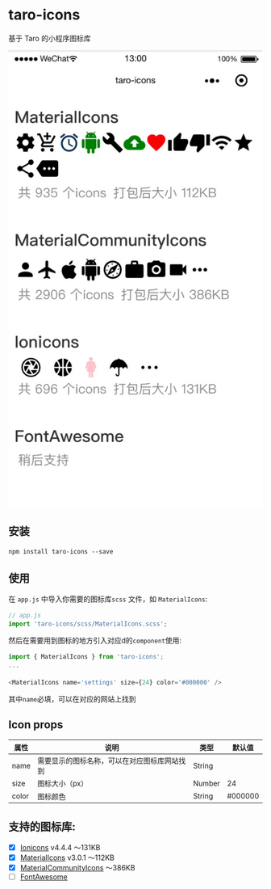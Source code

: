 # taro-icons
基于 Taro 的小程序图标库

![example](screenshots/example.jpg)

## 安装
```shell
npm install taro-icons --save
```
## 使用
在 `app.js` 中导入你需要的图标库`scss` 文件，如 `MaterialIcons`:
```js
// app.js
import 'taro-icons/scss/MaterialIcons.scss';
```

然后在需要用到图标的地方引入对应d的`component`使用:
```js
import { MaterialIcons } from 'taro-icons';
...

<MaterialIcons name='settings' size={24} color='#000000' />
```
其中`name`必填，可以在对应的网站上找到

## Icon props
| 属性 | 说明 | 类型 | 默认值 |
| ------ | ------ | ------ | ------ |
| name | 需要显示的图标名称，可以在对应图标库网站找到 | String |  |
| size | 图标大小（px） | Number | 24 |
| color | 图标颜色 | String | #000000 |


## 支持的图标库:
- [x] [Ionicons](https://ionicons.com/) v4.4.4  ～131KB
- [x] [MaterialIcons](https://material.io/tools/icons/) v3.0.1  ～112KB
- [x] [MaterialCommunityIcons](https://materialdesignicons.com/)  ～386KB
- [ ] [FontAwesome](https://fontawesome.com/)

